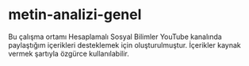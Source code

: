 # metin-analizi-genel
Bu çalışma ortamı Hesaplamalı Sosyal Bilimler YouTube kanalında paylaştığım içerikleri desteklemek için oluşturulmuştur. İçerikler kaynak vermek şartıyla özgürce kullanılabilir. 

